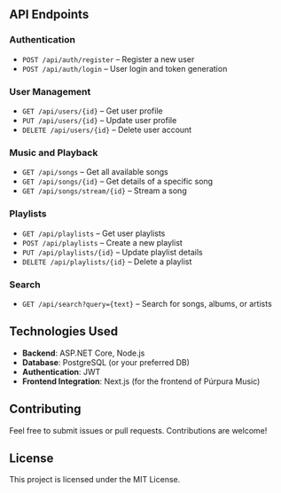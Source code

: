 ## API Endpoints  

### Authentication  
- `POST /api/auth/register` – Register a new user  
- `POST /api/auth/login` – User login and token generation  

### User Management  
- `GET /api/users/{id}` – Get user profile  
- `PUT /api/users/{id}` – Update user profile  
- `DELETE /api/users/{id}` – Delete user account  

### Music and Playback  
- `GET /api/songs` – Get all available songs  
- `GET /api/songs/{id}` – Get details of a specific song  
- `GET /api/songs/stream/{id}` – Stream a song  

### Playlists  
- `GET /api/playlists` – Get user playlists  
- `POST /api/playlists` – Create a new playlist  
- `PUT /api/playlists/{id}` – Update playlist details  
- `DELETE /api/playlists/{id}` – Delete a playlist  

### Search  
- `GET /api/search?query={text}` – Search for songs, albums, or artists  

## Technologies Used  
- **Backend**: ASP.NET Core, Node.js  
- **Database**: PostgreSQL (or your preferred DB)  
- **Authentication**: JWT  
- **Frontend Integration**: Next.js (for the frontend of Púrpura Music)  

## Contributing  
Feel free to submit issues or pull requests. Contributions are welcome!  

## License  
This project is licensed under the MIT License.  